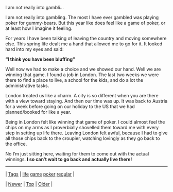 <!--
title: I am not really into gambling. The most I have ever gambled was playing poker for gummy-bears. But this year like does feel like a game of poker, or at least how I imagine it feeling. For years I have been talking of leaving the country and moving somewhere else. This spring life dealt me a hand that allowed me to go for it. It looked hard into my eyes and said
date: 2020-06-28T15:27:00.335Z
tags: life, game, poker, regular
-->


I am not really into gambli...

<p>I am not really into gambling. The most I have ever gambled was playing poker for gummy-bears. But this year like does feel like a game of poker, or at least how I imagine it feeling.</p>

<p>For years I have been talking of leaving the country and moving somewhere else. This spring life dealt me a hand that allowed me to go for it. It looked hard into my eyes and said:</p>

<p><strong>&ldquo;I think you have been bluffing&rdquo;</strong></p>

<p>Well now we had to make a choice and we showed our hand. Well we are winning that game. I found a job in London. The last two weeks we were there to find a place to live, a school for the kids, and do a lot the administrative tasks.</p>

<p>London treated us like a charm. A city is so different when you are there with a view toward staying. And then our time was up. It was back to Austria for a week before going on our holiday to the US that we had planned/booked for like a year.</p>

<p>Being in London felt like winning that game of poker. I could almost feel the chips on my arms as I proverbially shovelled them toward me with every step in setting up life there. Leaving London felt awful, because I had to give all those chips back to the croupier, watching lovingly as they go back to the office.</p>

<p>No I&rsquo;m just sitting here, waiting for them to come out with the actual winnings. <strong>I so can&rsquo;t wait to go back and actually live there!</strong></p>

<!--BOTTOM-POST-NAVIGATION-->
---

| [Tags](tags.md) | [life](tag-life.md) [game](tag-game.md) [poker](tag-poker.md) [regular](tag-regular.md) |

| [Newer](89738339086.md) | [Top](index.md) | [Older](89750314189.md) |